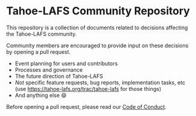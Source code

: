 # Tahoe-LAFS Community Repository

This repository is a collection of documents related to decisions affecting the Tahoe-LAFS community. 

Community members are encouraged to provide input on these decisions by opening a pull request.

+ Event planning for users and contributors
+ Processes and governance
+ The future direction of Tahoe-LAFS
+ *Not* specific feature requests, bug reports, implementation tasks, etc 
  (use https://tahoe-lafs.org/trac/tahoe-lafs for those things)
+ And anything else :smile:

Before opening a pull request, 
please read our [Code of Conduct](https://github.com/tahoe-lafs/tahoe-lafs/blob/master/docs/CODE_OF_CONDUCT.md "Contributor Code of Conduct").
